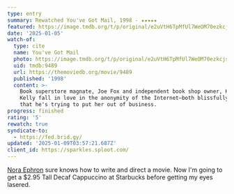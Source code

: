 ```yaml
---
type: entry
summary: Rewatched You've Got Mail, 1998 - ★★★★★
featured: https://image.tmdb.org/t/p/original/e2uVtH6TpMfUl7WeOM70ezkcjsU.jpg
date: '2025-01-05'
watch-of:
  type: cite
  name: You've Got Mail
  photo: https://image.tmdb.org/t/p/original/e2uVtH6TpMfUl7WeOM70ezkcjsU.jpg
  uid: tmdb:9489
  url: https://themoviedb.org/movie/9489
  published: '1998'
  content: >-
    Book superstore magnate, Joe Fox and independent book shop owner, Kathleen
    Kelly fall in love in the anonymity of the Internet—both blissfully unaware
    that he's trying to put her out of business.
progress: finished
rating: '5'
rewatch: true
syndicate-to:
  - https://fed.brid.gy/
updated: '2025-01-09T03:57:21.687Z'
client_id: https://sparkles.sploot.com/
---
```

[Nora Ephron](https://www.imdb.com/name/nm0001188/) sure knows how to write and direct a movie. Now I'm going to get a $2.95 Tall Decaf Cappuccino at Starbucks before getting my eyes lasered.

